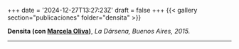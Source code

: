 +++
date = '2024-12-27T13:27:23Z'
draft = false
+++
{{< gallery section="publicaciones" folder="densita" >}}

**Densita (con [Marcela Oliva](https://www.instagram.com/talleroliva/))**,
*La Dársena, Buenos Aires, 2015.*

---
